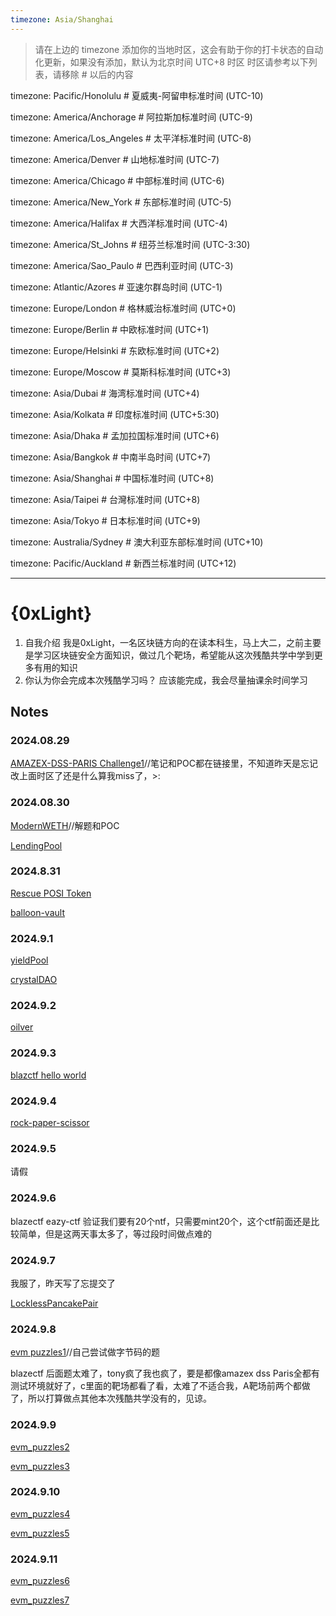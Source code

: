 ```yaml
---
timezone: Asia/Shanghai
---
```


> 请在上边的 timezone 添加你的当地时区，这会有助于你的打卡状态的自动化更新，如果没有添加，默认为北京时间 UTC+8 时区
> 时区请参考以下列表，请移除 # 以后的内容

timezone: Pacific/Honolulu # 夏威夷-阿留申标准时间 (UTC-10)

timezone: America/Anchorage # 阿拉斯加标准时间 (UTC-9)

timezone: America/Los_Angeles # 太平洋标准时间 (UTC-8)

timezone: America/Denver # 山地标准时间 (UTC-7)

timezone: America/Chicago # 中部标准时间 (UTC-6)

timezone: America/New_York # 东部标准时间 (UTC-5)

timezone: America/Halifax # 大西洋标准时间 (UTC-4)

timezone: America/St_Johns # 纽芬兰标准时间 (UTC-3:30)

timezone: America/Sao_Paulo # 巴西利亚时间 (UTC-3)

timezone: Atlantic/Azores # 亚速尔群岛时间 (UTC-1)

timezone: Europe/London # 格林威治标准时间 (UTC+0)

timezone: Europe/Berlin # 中欧标准时间 (UTC+1)

timezone: Europe/Helsinki # 东欧标准时间 (UTC+2)

timezone: Europe/Moscow # 莫斯科标准时间 (UTC+3)

timezone: Asia/Dubai # 海湾标准时间 (UTC+4)

timezone: Asia/Kolkata # 印度标准时间 (UTC+5:30)

timezone: Asia/Dhaka # 孟加拉国标准时间 (UTC+6)

timezone: Asia/Bangkok # 中南半岛时间 (UTC+7)

timezone: Asia/Shanghai # 中国标准时间 (UTC+8)

timezone: Asia/Taipei # 台灣标准时间 (UTC+8)

timezone: Asia/Tokyo # 日本标准时间 (UTC+9)

timezone: Australia/Sydney # 澳大利亚东部标准时间 (UTC+10)

timezone: Pacific/Auckland # 新西兰标准时间 (UTC+12)

---

# {0xLight}

1. 自我介绍
 我是0xLight，一名区块链方向的在读本科生，马上大二，之前主要是学习区块链安全方面知识，做过几个靶场，希望能从这次残酷共学中学到更多有用的知识    
2. 你认为你会完成本次残酷学习吗？
 应该能完成，我会尽量抽课余时间学习

## Notes

<!-- Content_START -->

### 2024.08.29

[AMAZEX-DSS-PARIS Challenge1](https://github.com/JadeLight7/AMAZEX-DSS-PARIS/blob/main/Operation%20magic%20redemption.md)//笔记和POC都在链接里，不知道昨天是忘记改上面时区了还是什么算我miss了，>:
### 2024.08.30

[ModernWETH](https://github.com/JadeLight7/AMAZEX-DSS-PARIS/blob/main/ModernWETH.md)//解题和POC

[LendingPool](https://github.com/JadeLight7/AMAZEX-DSS-PARIS/blob/main/LendingPool.md)

### 2024.8.31

[Rescue POSI Token](https://github.com/JadeLight7/AMAZEX-DSS-PARIS/blob/main/Operation%20Rescue%20POSI%20Token!.md)

[balloon-vault](https://github.com/JadeLight7/AMAZEX-DSS-PARIS/blob/main/balloon-vault.md)

### 2024.9.1
[yieldPool](https://github.com/JadeLight7/AMAZEX-DSS-PARIS/blob/main/yieldPool.md)

[crystalDAO](https://github.com/JadeLight7/AMAZEX-DSS-PARIS/blob/main/crystalDAO.md)

### 2024.9.2
[oilver](https://github.com/JadeLight7/AMAZEX-DSS-PARIS/blob/main/oilver.md)

### 2024.9.3
[blazctf hello world](https://github.com/JadeLight7/blazctf2023/blob/main/helloworld.md)

### 2024.9.4
[rock-paper-scissor](https://github.com/JadeLight7/blazctf2023/blob/main/rock-paper-scissor.md)

### 2024.9.5
请假

### 2024.9.6
blazectf eazy-ctf  验证我们要有20个ntf，只需要mint20个，这个ctf前面还是比较简单，但是这两天事太多了，等过段时间做点难的

### 2024.9.7
我服了，昨天写了忘提交了

[LocklessPancakePair](https://github.com/JadeLight7/blazctf2023/blob/main/LocklessPancakePair.md)

### 2024.9.8

[evm puzzles1](http://www.kaipaansinua.top/index.php/2024/09/08/evm-puzzles1/)//自己尝试做字节码的题

blazectf 后面题太难了，tony疯了我也疯了，要是都像amazex dss Paris全都有测试环境就好了，c里面的靶场都看了看，太难了不适合我，A靶场前两个都做了，所以打算做点其他本次残酷共学没有的，见谅。

### 2024.9.9
[evm_puzzles2](http://www.kaipaansinua.top/index.php/2024/09/09/evm-puzzles2/)

[evm_puzzles3](http://www.kaipaansinua.top/index.php/2024/09/09/evm-puzzles3/)

### 2024.9.10
[evm_puzzles4](http://www.kaipaansinua.top/index.php/2024/09/10/evm-puzzles4/)

[evm_puzzles5](http://www.kaipaansinua.top/index.php/2024/09/10/evm-puzzles5/)

### 2024.9.11
[evm_puzzles6](http://www.kaipaansinua.top/index.php/2024/09/10/evm-puzzles6/)

[evm_puzzles7](http://www.kaipaansinua.top/index.php/2024/09/10/evm-puzzles7/)
<!-- Content_END -->

